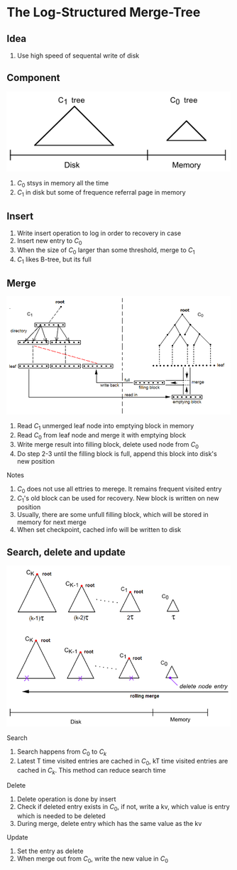 # The Log-Structured Merge-Tree

## Idea

1. Use high speed of sequental write of disk

## Component

![LSM component](./img/lsm.png)

1. $C_0$ stsys in memory all the time
2. $C_1$ in disk but some of frequence referral page in memory

## Insert

1. Write insert operation to log in order to recovery in case
2. Insert new entry to $C_0$
3. When the size of $C_0$ larger than some threshold, merge to $C_1$
4. $C_1$ likes B-tree, but its full

## Merge

![LSM Merge](./img/lsmmerge.png)

1. Read $C_1$ unmerged leaf node into emptying block in memory
2. Read $C_0$ from leaf node and merge it with emptying block
3. Write merge result into filling block, delete used node from $C_0$
4. Do step 2-3 until the filling block is full, append this block into disk's new position

Notes

1. $C_0$ does not use all ettries to merege. It remains frequent visited entry
2. $C_1$'s old block can be used for recovery. New block is written on new position
3. Usually, there are some unfull filling block, which will be stored in memory for next merge
4. When set checkpoint, cached info will be written to disk

## Search, delete and update

![LSM SDU](./img/lsmsdu.png)

Search

1. Search happens from $C_0$ to $C_k$
2. Latest T time visited entries are cached in $C_0$, kT time visited entries are cached in $C_k$. This method can reduce search time

Delete

1. Delete operation is done by insert
2. Check if deleted entry exists in $C_0$, if not, write a kv, which value is entry which is needed to be deleted
3. During merge, delete entry which has the same value as the kv

Update

1. Set the entry as delete
2. When merge out from $C_0$, write the new value in $C_0$